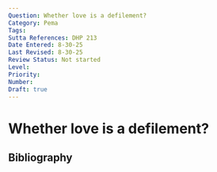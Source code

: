 ```yaml
---
Question: Whether love is a defilement?
Category: Pema
Tags: 
Sutta References: DHP 213
Date Entered: 8-30-25
Last Revised: 8-30-25
Review Status: Not started
Level: 
Priority: 
Number: 
Draft: true
---
```


# Whether love is a defilement?

## Bibliography

<!-- 

Notes:



 -->